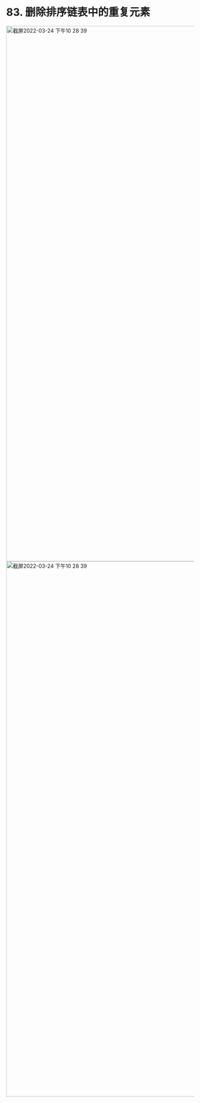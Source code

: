 # 83. 删除排序链表中的重复元素

<img width="1435" alt="截屏2022-03-24 下午10 28 39" src="https://user-images.githubusercontent.com/49756528/159939990-aa846c8c-f4d6-42c3-b96a-653af8b7e44c.png">

<img width="1435" alt="截屏2022-03-24 下午10 28 39" src="https://user-images.githubusercontent.com/49756528/159938811-bb023c32-67be-43dc-905c-feba24148680.png">
